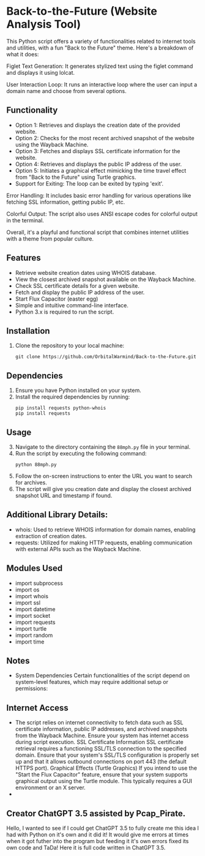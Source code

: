 # Back-to-the-Future (Website Analysis Tool)

This Python script offers a variety of functionalities related to internet tools and utilities, with a fun "Back to the Future" theme. Here's a breakdown of what it does:

Figlet Text Generation: It generates stylized text using the figlet command and displays it using lolcat.

User Interaction Loop: It runs an interactive loop where the user can input a domain name and choose from several options.

## Functionality

- Option 1: Retrieves and displays the creation date of the provided website.
- Option 2: Checks for the most recent archived snapshot of the website using the Wayback Machine.
- Option 3: Fetches and displays SSL certificate information for the website.
- Option 4: Retrieves and displays the public IP address of the user.
- Option 5: Initiates a graphical effect mimicking the time travel effect from "Back to the Future" using Turtle graphics.
- Support for Exiting: The loop can be exited by typing 'exit'.

Error Handling: It includes basic error handling for various operations like fetching SSL information, getting public IP, etc.

Colorful Output: The script also uses ANSI escape codes for colorful output in the terminal.

Overall, it's a playful and functional script that combines internet utilities with a theme from popular culture.

## Features

- Retrieve website creation dates using WHOIS database.
- View the closest archived snapshot available on the Wayback Machine.
- Check SSL certificate details for a given website.
- Fetch and display the public IP address of the user.
- Start Flux Capacitor (easter egg)
- Simple and intuitive command-line interface.
- Python 3.x is required to run the script.

## Installation
1. Clone the repository to your local machine:
    ```
    git clone https://github.com/OrbitalWarmind/Back-to-the-Future.git
    ``` 
## Dependencies 
1. Ensure you have Python installed on your system.
2. Install the required dependencies by running:
    ```
    pip install requests python-whois
    pip install requests
    ```
## Usage
3. Navigate to the directory containing the `88mph.py` file in your terminal.
4. Run the script by executing the following command:
    ```
    python 88mph.py
    ```
5. Follow the on-screen instructions to enter the URL you want to search for archives.
6. The script will give you creation date and display the closest archived snapshot URL and timestamp if found.
  
## Additional Library Details:
- whois: Used to retrieve WHOIS information for domain names, enabling extraction of creation dates.
- requests: Utilized for making HTTP requests, enabling communication with external APIs such as the Wayback Machine.
  
## Modules Used
- import subprocess
- import os
- import whois
- import ssl
- import datetime
- import socket
- import requests
- import turtle
- import random
- import time

## Notes
- System Dependencies
Certain functionalities of the script depend on system-level features, which may require additional setup or permissions:

## Internet Access
- The script relies on internet connectivity to fetch data such as SSL certificate information, public IP addresses, and archived snapshots from the Wayback Machine. Ensure your system has internet access during script execution.
SSL Certificate Information
SSL certificate retrieval requires a functioning SSL/TLS connection to the specified domain. Ensure that your system's SSL/TLS configuration is properly set up and that it allows outbound connections on port 443 (the default HTTPS port).
Graphical Effects (Turtle Graphics)
If you intend to use the "Start the Flux Capacitor" feature, ensure that your system supports graphical output using the Turtle module. This typically requires a GUI environment or an X server.
-
## Creator ChatGPT 3.5 assisted by Pcap_Pirate.
Hello, I wanted to see if I could get ChatGPT 3.5 to fully create me this idea I had with Python on it's own and it did it! It would give me errors at times when it got futher into the program but feeding it it's own errors fixed its own code and TaDa! Here it is full code written in ChatGPT 3.5.

